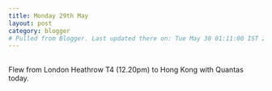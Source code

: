 ```yaml
---
title: Monday 29th May
layout: post
category: blogger
# Pulled from Blogger. Last updated there on: Tue May 30 01:11:00 IST 2006
---
```

<a onblur="try {parent.deselectBloggerImageGracefully();} catch(e) {}" href="http://photos1.blogger.com/blogger/916/2956/1600/IMG_0579.jpg"><img style="float:right; margin:0 0 10px 10px;cursor:pointer; cursor:hand;" src="http://photos1.blogger.com/blogger/916/2956/320/IMG_0579.jpg" border="0" alt="" /></a><br />Flew from London Heathrow T4 (12.20pm) to Hong Kong with Quantas today.
